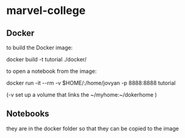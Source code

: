 # marvel-college

## Docker

to build the Docker image:

docker build -t tutorial ./docker/

to open a notebook from the image:

docker run -it --rm  -v $HOME/:/home/jovyan -p 8888:8888 tutorial

(-v  set up a volume that links the ~/myhome:~/dokerhome )

## Notebooks

they are in the docker folder so that they can be copied to the image